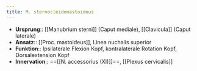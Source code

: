 ```yaml
---
title: M. sternocleidomastoideus
---
```

- **Ursprung**:: [[Manubrium sterni]] (Caput mediale), [[Clavicula]] (Caput laterale)
- **Ansatz**:: [[Proc. mastoideus]], Linea nuchalis superior
- **Funktion**:: Ipsilaterale Flexion Kopf, kontralaterale Rotation Kopf, Dorsalextension Kopf
- **Innervation**:: ==[[N. accessorius (XI)]]==, [[Plexus cervicalis]]
